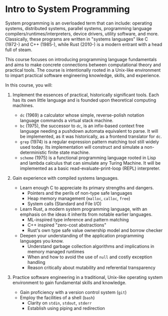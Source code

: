 # Intro to System Programming

System programming is an overloaded term that can include: operating systems, distributed systems, parallel systems, programming language compilers/runtimes/interpreters, device drivers, utility software, and more. Classically, these programs are written in "systems languages" like C (1972-) and C++ (1985-), while Rust (2010-) is a modern entrant with a head full of steam.

This course focuses on introducing programming language fundamentals and aims to make concrete connections between computational theory and practical tools. The course is intentionally rooted in a Unix-like environment to impart practical software engineering knowledge, skills, and experience.

In this course, you will:

1. Implement the essences of practical, historically significant tools. Each has its own little language and is founded upon theoretical computing machines.
    - `dc` (1969) a calculator whose simple, reverse-polish notation language commands a virtual stack machine. 
    - `bc` (1975), the successor to `dc`, is an infix-based context free language needing a  pushdown automata equivalent to parse. It will be implemented, as it was historically, as a frontend translator for `dc`.
    - `grep` (1974) is a regular expression pattern matching tool still widely used today. Its implementation will construct and simulate a non-deterministic finite state machine.
    - `scheme` (1975) is a functional programming language rooted in Lisp and lambda calculus that can simulate any Turing Machine. It will be implemented as a basic read-evaluate-print-loop (REPL) interpreter.

2. Gain experience with compiled systems languages.
    - Learn enough C to appreciate its primary strengths and dangers.
        - Pointers and the perils of non-type safe languages
        - Heap memory management (`malloc`, `calloc`, `free`)
        - System calls (Standard and File I/O)
    - Learn Rust, a modern system programming language, with an emphasis on the ideas it inherits from notable earlier languages.
        - ML-inspired type inference and pattern matching
        - C++ inspired "zero-cost abstractions"
        - Rust's own type safe value ownership model and borrow checker
    - Deepen your understanding of the application programming languages you know.
        - Understand garbage collection algorithms and implications in memory managed runtimes
        - When and how to avoid the use of `null` and  costly exception handling
        - Reason critically about mutability and referential transparency
        
3. Practice software engineering in a traditional, Unix-like operating system environment to gain fundamental skills and knowledge.
    - Gain proficiency with a version control system (`git`)
    - Employ the facilities of a shell (`bash`)
        - Clarity on `stdin`, `stdout`, `stderr`
        - Establish using piping and redirection